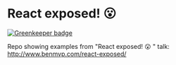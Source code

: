 # React exposed! 😮

[![Greenkeeper badge](https://badges.greenkeeper.io/benmvp/react-exposed.svg)](https://greenkeeper.io/)

Repo showing examples from "React exposed! 😮 " talk: http://www.benmvp.com/react-exposed/
